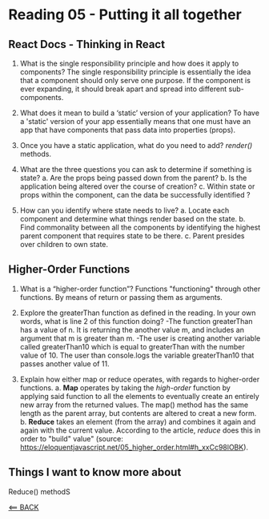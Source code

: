 # Reading 05 - Putting it all together

## React Docs - Thinking in React

1. What is the single responsibility principle and how does it apply to components?
  The single responsibility principle is essentially the idea that a component should only serve one purpose. If the component is ever expanding, it should break apart and spread into different sub-components.
2. What does it mean to build a ‘static’ version of your application?
  To have a 'static' version of your app essentially means that one must have an app that have components that pass data into properties (props).

3. Once you have a static application, what do you need to add?
  *render()* methods.

4. What are the three questions you can ask to determine if something is state?
  a. Are the props being passed down from the parent?
  b. Is the application being altered over the course of creation?
  c. Within state or props within the component, can the data be successfully identified ?

5. How can you identify where state needs to live?
  a. Locate each component and determine what things render based on the state.
  b. Find commonality between all the components by identifying the highest parent component that requires state to be there.
  c. Parent presides over children to own state.


## Higher-Order Functions

1. What is a “higher-order function”?
  Functions "functioning" through other functions.
  By means of return or passing them as arguments.

2. Explore the greaterThan function as defined in the reading. In your own words, what is line 2 of this function doing?
  -The function greaterThan has a value of n. It is returning the another value m, and includes an argument that m is greater than m.
  -The user is creating another variable called greaterThan10 which is equal to greaterThan with the number value of 10. The user than console.logs the variable greaterThan10 that passes another value of 11.

3. Explain how either map or reduce operates, with regards to higher-order functions.
  a. **Map** operates by taking the *high-order* function by applying said function to all the elements to eventually create an entirely new array from the returned values. The map() method has the same length as the parent array, but contents are altered to creat a new form.
  b. **Reduce** takes an element (from the array) and combines it again and again with the current value. According to the article, *reduce* does this in order to "build" value" (source: https://eloquentjavascript.net/05_higher_order.html#h_xxCc98lOBK).

## Things I want to know more about

Reduce() methodS

  [<== BACK](README.md)
